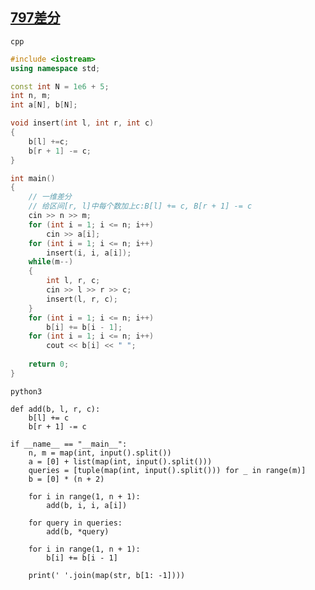 [797差分](https://www.acwing.com/problem/content/799/)
---

```cpp```
```cpp
#include <iostream>
using namespace std;

const int N = 1e6 + 5;
int n, m;
int a[N], b[N];

void insert(int l, int r, int c)
{
    b[l] +=c;
    b[r + 1] -= c;
}

int main()
{
    // 一维差分
    // 给区间[r, l]中每个数加上c:B[l] += c, B[r + 1] -= c
    cin >> n >> m;
    for (int i = 1; i <= n; i++)
        cin >> a[i];
    for (int i = 1; i <= n; i++)
        insert(i, i, a[i]);
    while(m--)
    {
        int l, r, c;
        cin >> l >> r >> c;
        insert(l, r, c);
    }
    for (int i = 1; i <= n; i++)
        b[i] += b[i - 1];
    for (int i = 1; i <= n; i++)
        cout << b[i] << " ";
    
    return 0;
}
```
```python3```
```python3
def add(b, l, r, c):
    b[l] += c
    b[r + 1] -= c
    
if __name__ == "__main__":
    n, m = map(int, input().split())
    a = [0] + list(map(int, input().split()))
    queries = [tuple(map(int, input().split())) for _ in range(m)]
    b = [0] * (n + 2)
    
    for i in range(1, n + 1):
        add(b, i, i, a[i])
    
    for query in queries:
        add(b, *query)
    
    for i in range(1, n + 1):
        b[i] += b[i - 1]
    
    print(' '.join(map(str, b[1: -1])))
```

